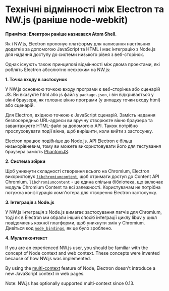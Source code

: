 # Технічні відмінності між Electron та NW.js (раніше node-webkit)

**Примітка: Електрон раніше називався Atom Shell.**

Як і NW.js, Electron пропонує платформу для написання настільних додатків за допомогою JavaScript та HTML і має інтеграцію з Node.js для надання доступу до системи низького рівня з веб-сторінок.

Однак існують також принципові відмінності між двома проектами, які роблять Electron абсолютно несхожим на NW.js:

**1. Точка входу в застосунок**

У NW.js основною точкою входу програми є веб-сторінка або сценарій JS. Ви вказуєте html або js файл у `package.json`, і він відкривається у вікні браузера, як головне вікно програми (у випадку точки входу html) або сценарій.

Для Electron, вхідною точкою є JavaScript сценарій. Замість надання безпосередньо URL-адреси ви вручну створюєте вікно браузера та завантажуєте HTML-файл за допомогою API. Також потрібно прослуховувати події вікна, щоб вирішити, коли вийти з застосунку.

Electron працює подібніше до Node.js. API Electron є більш низькорівневим, тому ви можете використовувати його для тестування браузера замість [PhantomJS](http://phantomjs.org/).

**2. Система збірки**

Щоб уникнути складності створення всього на Chromium, Electron використовує [`libchromiumcontent`](https://github.com/electron/libchromiumcontent), щоб отримати доступ до Content API Chromium. `libchromiumcontent` - це єдина спільна бібліотека, що включає модуль Chromium Content та всі залежності. Користувачам не потрібна потужна конфігурація комп'ютера для створення Electron застосунку.

**3. Інтеграція з Node.js**

У NW.js інтеграція з Node.js вимагає застосування патчів для Chromium, тоді як в Electron ми обрали інший спосіб інтеграції циклу libuv у цикл повідомлень кожної платформи, щоб уникнути змін у Chromium. Дивіться код [`node_bindings`](https://github.com/electron/electron/tree/master/atom/common), як це було зроблено.

**4. Мультиконтекст**

If you are an experienced NW.js user, you should be familiar with the concept of Node context and web context. These concepts were invented because of how NW.js was implemented.

By using the [multi-context](https://github.com/nodejs/node-v0.x-archive/commit/756b622) feature of Node, Electron doesn't introduce a new JavaScript context in web pages.

Note: NW.js has optionally supported multi-context since 0.13.